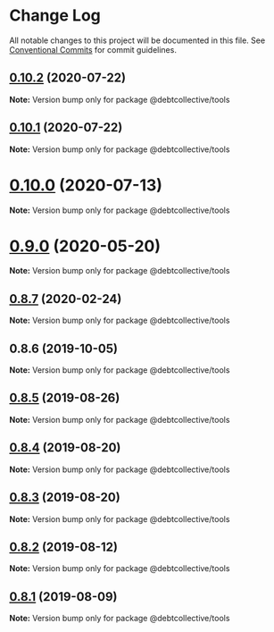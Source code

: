 # Change Log

All notable changes to this project will be documented in this file.
See [Conventional Commits](https://conventionalcommits.org) for commit guidelines.

## [0.10.2](https://github.com/debtcollective/disputes/compare/v0.10.1...v0.10.2) (2020-07-22)

**Note:** Version bump only for package @debtcollective/tools





## [0.10.1](https://github.com/debtcollective/disputes/compare/v0.10.0...v0.10.1) (2020-07-22)

**Note:** Version bump only for package @debtcollective/tools





# [0.10.0](https://github.com/debtcollective/disputes/compare/v0.9.1...v0.10.0) (2020-07-13)

**Note:** Version bump only for package @debtcollective/tools





# [0.9.0](https://github.com/debtcollective/disputes/compare/v0.8.8...v0.9.0) (2020-05-20)

**Note:** Version bump only for package @debtcollective/tools





## [0.8.7](https://github.com/debtcollective/disputes/compare/v0.8.6...v0.8.7) (2020-02-24)

**Note:** Version bump only for package @debtcollective/tools





## 0.8.6 (2019-10-05)

**Note:** Version bump only for package @debtcollective/tools





## [0.8.5](https://github.com/debtcollective/disputes/compare/v0.8.4...v0.8.5) (2019-08-26)

**Note:** Version bump only for package @debtcollective/tools





## [0.8.4](https://github.com/debtcollective/disputes/compare/v0.8.2...v0.8.4) (2019-08-20)

**Note:** Version bump only for package @debtcollective/tools





## [0.8.3](https://github.com/debtcollective/disputes/compare/v0.8.2...v0.8.3) (2019-08-20)

**Note:** Version bump only for package @debtcollective/tools





## [0.8.2](https://github.com/debtcollective/disputes/compare/v0.8.1...v0.8.2) (2019-08-12)

**Note:** Version bump only for package @debtcollective/tools





## [0.8.1](https://github.com/debtcollective/disputes/compare/v0.8.0...v0.8.1) (2019-08-09)

**Note:** Version bump only for package @debtcollective/tools

